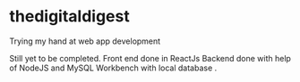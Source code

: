 # thedigitaldigest
Trying my hand at web app development 

Still yet to be completed. 
Front end done in ReactJs 
Backend done with help of NodeJS and MySQL Workbench with local database . 
